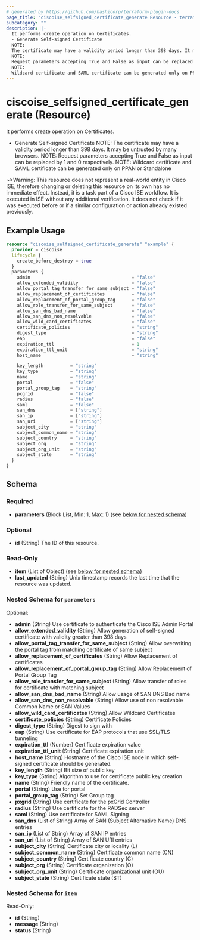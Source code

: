 ```yaml
---
# generated by https://github.com/hashicorp/terraform-plugin-docs
page_title: "ciscoise_selfsigned_certificate_generate Resource - terraform-provider-ciscoise"
subcategory: ""
description: |-
  It performs create operation on Certificates.
  - Generate Self-signed Certificate
  NOTE:
  The certificate may have a validity period longer than 398 days. It may be untrusted by many browsers.
  NOTE:
  Request parameters accepting True and False as input can be replaced by 1 and 0 respectively.
  NOTE:
  Wildcard certificate and SAML certificate can be generated only on PPAN or Standalone
---
```


# ciscoise_selfsigned_certificate_generate (Resource)

It performs create operation on Certificates.
- Generate Self-signed Certificate
NOTE:
The certificate may have a validity period longer than 398 days. It may be untrusted by many browsers.
NOTE:
Request parameters accepting True and False as input can be replaced by 1 and 0 respectively.
NOTE:
Wildcard certificate and SAML certificate can be generated only on PPAN or Standalone

~>Warning: This resource does not represent a real-world entity in Cisco ISE, therefore changing or deleting this resource on its own has no immediate effect. Instead, it is a task part of a Cisco ISE workflow. It is executed in ISE without any additional verification. It does not check if it was executed before or if a similar configuration or action already existed previously.

## Example Usage

```terraform
resource "ciscoise_selfsigned_certificate_generate" "example" {
  provider = ciscoise
  lifecycle {
    create_before_destroy = true
  }
  parameters {
    admin                                      = "false"
    allow_extended_validity                    = "false"
    allow_portal_tag_transfer_for_same_subject = "false"
    allow_replacement_of_certificates          = "false"
    allow_replacement_of_portal_group_tag      = "false"
    allow_role_transfer_for_same_subject       = "false"
    allow_san_dns_bad_name                     = "false"
    allow_san_dns_non_resolvable               = "false"
    allow_wild_card_certificates               = "false"
    certificate_policies                       = "string"
    digest_type                                = "string"
    eap                                        = "false"
    expiration_ttl                             = 1
    expiration_ttl_unit                        = "string"
    host_name                                  = "string"

    key_length          = "string"
    key_type            = "string"
    name                = "string"
    portal              = "false"
    portal_group_tag    = "string"
    pxgrid              = "false"
    radius              = "false"
    saml                = "false"
    san_dns             = ["string"]
    san_ip              = ["string"]
    san_uri             = ["string"]
    subject_city        = "string"
    subject_common_name = "string"
    subject_country     = "string"
    subject_org         = "string"
    subject_org_unit    = "string"
    subject_state       = "string"
  }
}
```

<!-- schema generated by tfplugindocs -->
## Schema

### Required

- **parameters** (Block List, Min: 1, Max: 1) (see [below for nested schema](#nestedblock--parameters))

### Optional

- **id** (String) The ID of this resource.

### Read-Only

- **item** (List of Object) (see [below for nested schema](#nestedatt--item))
- **last_updated** (String) Unix timestamp records the last time that the resource was updated.

<a id="nestedblock--parameters"></a>
### Nested Schema for `parameters`

Optional:

- **admin** (String) Use certificate to authenticate the Cisco ISE Admin Portal
- **allow_extended_validity** (String) Allow generation of self-signed certificate with validity greater than 398 days
- **allow_portal_tag_transfer_for_same_subject** (String) Allow overwriting the portal tag from matching certificate of same subject
- **allow_replacement_of_certificates** (String) Allow Replacement of certificates
- **allow_replacement_of_portal_group_tag** (String) Allow Replacement of Portal Group Tag
- **allow_role_transfer_for_same_subject** (String) Allow transfer of roles for certificate with matching subject
- **allow_san_dns_bad_name** (String) Allow usage of SAN DNS Bad name
- **allow_san_dns_non_resolvable** (String) Allow use of non resolvable Common Name or SAN Values
- **allow_wild_card_certificates** (String) Allow Wildcard Certificates
- **certificate_policies** (String) Certificate Policies
- **digest_type** (String) Digest to sign with
- **eap** (String) Use certificate for EAP protocols that use SSL/TLS tunneling
- **expiration_ttl** (Number) Certificate expiration value
- **expiration_ttl_unit** (String) Certificate expiration unit
- **host_name** (String) Hostname of the Cisco ISE node in which self-signed certificate should be generated.
- **key_length** (String) Bit size of public key
- **key_type** (String) Algorithm to use for certificate public key creation
- **name** (String) Friendly name of the certificate.
- **portal** (String) Use for portal
- **portal_group_tag** (String) Set Group tag
- **pxgrid** (String) Use certificate for the pxGrid Controller
- **radius** (String) Use certificate for the RADSec server
- **saml** (String) Use certificate for SAML Signing
- **san_dns** (List of String) Array of SAN (Subject Alternative Name) DNS entries
- **san_ip** (List of String) Array of SAN IP entries
- **san_uri** (List of String) Array of SAN URI entries
- **subject_city** (String) Certificate city or locality (L)
- **subject_common_name** (String) Certificate common name (CN)
- **subject_country** (String) Certificate country (C)
- **subject_org** (String) Certificate organization (O)
- **subject_org_unit** (String) Certificate organizational unit (OU)
- **subject_state** (String) Certificate state (ST)


<a id="nestedatt--item"></a>
### Nested Schema for `item`

Read-Only:

- **id** (String)
- **message** (String)
- **status** (String)


